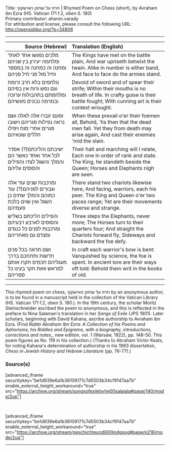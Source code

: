 <html>
<head></head>
<body>
Title: חרוז על שחוק האישקקי | Rhymed Poem on Chess (short), by Avraham ibn Ezra (HS. Vatican 171 f.2, oben S. 180)<br />
Primary contributor: aharon.varady<br />
For attribution and license, please consult the following URL: <a href="http://opensiddur.org/?p=34806">http://opensiddur.org/?p=34806</a>
<p />
<hr />

<table style="margin-left: auto;margin-right: auto;" class="draggable">
<thead><tr><th id="x" style="text-align: right;">Source (Hebrew)</th><th style="text-align: left;">Translation (English)</th></tr></thead>
<tbody>
<tr><td style="vertical-align:top;">
<div class="liturgy"><span lang="he">
מלכים נפגשו אחד לאחד    
ומלחמה יעירון בין שניהם
ומחנה זה כמחנה זה במספר 
וחיל מול פני חיל פניהם 
</span></div></td>
 
<td style="vertical-align:top;">
<div class="english">
The Kings have met on the battle plain, 
And war upriseth betwixt the twain. 
Alike in number is either band, 
And face to face do the armies stand. 
</div></td></tr>


<tr><td style="vertical-align:top;">
<div class="liturgy"><span lang="he">
ונלחמים בלא חרב ורומח    
וגם נפש ורוח אין בפיהם
ומלחמתם בתהבולות ערוכה    
ובמרמה נבונים מעשיהם
</span></div></td>
 
<td style="vertical-align:top;">
<div class="english">
Devoid of sword and of spear their strife; 
Within their mouths is no breath of life. 
In crafty guise is their battle fought; 
With cunning art is their contest wrought. 
</div></td></tr>


<tr><td style="vertical-align:top;">
<div class="liturgy"><span lang="he">
ופעם יגברו אלה לאלה    
ושם נראה נפילות פגריהם
וישובו פגרים אחרי מות    
ויפילו חללים שונאיהם
</span></div></td>
 
<td style="vertical-align:top;">
<div class="english">
When these prevail o'er their foemen all, 
Behold, 'tis then that the dead men fall. 
Yet they from death may arise again, 
And cast their enemies 'mid the slain. 
</div></td></tr>


<tr><td style="vertical-align:top;">
<div class="liturgy"><span lang="he">
ישיבתם והליכתם(?) אסדר    
לכל אחד ואחד כאשר הם
והמלך והשגל לצדו    
והפילים והסוסים עליהם
</span></div></td>
 
<td style="vertical-align:top;">
<div class="english">
Their halt and marching will I relate, 
Each one in order of rank and state. 
The King, he standeth beside the Queen; 
Horses and Elephants nigh are seen. 
</div></td></tr>


<tr><td style="vertical-align:top;">
<div class="liturgy"><span lang="he">
ומרכבות שנים עוד אלה    
וגבורים לפניהם(?) עוד כמוהם
והמלך שתים כן השגל    
ואין שוים בלכת פעמיהם
</span></div></td>
 
<td style="vertical-align:top;">
<div class="english">
There stand two chariots likewise here; 
And facing, warriors, each his peer. 
The King and Queen o'er two paces range; 
Yet are their movements diverse and strange. 
</div></td></tr>


<tr><td style="vertical-align:top;">
<div class="liturgy"><span lang="he">
והפילים הליכתם בשליש    
והסוסים לארבע רבעיהם
ומרכבות לפנים כל כנגדם    
ומצדם גם מאחריהם
</span></div></td>
 
<td style="vertical-align:top;">
<div class="english">
Three steps the Elephants, never more; 
The Horses turn to their quarters four; 
And straight the Chariots forward fly, 
Sideways and backward the foe defy. 
</div></td></tr>


<tr><td style="vertical-align:top;">
<div class="liturgy"><span lang="he">
ושם תראה בכל פנים חדשות 
ותתחכם בדרך מעגליהם 
חכמים חקרו אותם למראש    
וזאת חקר בעינו כל ספריהם
</span></div></td>
 
<td style="vertical-align:top;">
<div class="english">
In craft each warrior's bow is bent: 
Vanquished by science, the foe is spent. 
In ancient lore are their ways oft told: 
Behold them writ in the books of old. 
</div></td></tr>
</tbody></table>

<hr />

This rhymed poem on chess, חרוז על שחוק האישקקי by an anonymous author, is to be found in a manuscript held in the collection of the Vatican Library (HS. Vatican 171 f.2, oben S. 180.). In the 19th century, the scholar Moritz Steinschneider ascribed the poem to anonymous, and this is reflected in the preface to Nina Salaman's translation in her <Em>Songs of Exile</em> (JPS 1901). Later scholars, beginning with David Kahana, ascribe authorship to Avraham ibn Ezra. (Find <em>Rabbi Abraham Ibn Ezra: A Collection of his Poems and Aphorisms, his Riddles and Epigrams, with a biography, introductions, corrections and notes</em>,, new edition, vol. 1 (Warsaw, 1922), pp. 148-50. This poem figures as No. 119 in his collection.) (Thanks to Abraham Victor Keats, for noting Kahana's determination of authorship in his 1993 dissertation, <em>Chess in Jewish History and Hebrew Literature</em> (pp. 76-77).)


<h3>Source(s)</h3>

[advanced_iframe securitykey="be1d939e6a1b36109171c7d5503b34cf9147aa7b" enable_external_height_workaround="true" src="https://archive.org/stream/songsofexilebyhe00salaiala#page/140/mode/2up"]

&nbsp;

[advanced_iframe securitykey="be1d939e6a1b36109171c7d5503b34cf9147aa7b" enable_external_height_workaround="true" src="https://archive.org/stream/geschichteundli00lindgoog#page/n216/mode/2up"]

<hr />

&nbsp;
</body>
</html>